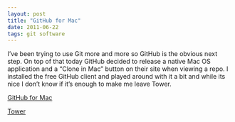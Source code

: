 ```yaml
---
layout: post
title: "GitHub for Mac"
date: 2011-06-22
tags: git software
---
```


I’ve been trying to use Git more and more so GitHub is the obvious next step. On top of that today GitHub decided to release a native Mac OS application and a “Clone in Mac” button on their site when viewing a repo. I installed the free GitHub client and played around with it a bit and while its nice I don’t know if it’s enough to make me leave Tower.

[GitHub for Mac](http://mac.github.com/)

[Tower](http://www.git-tower.com/)
